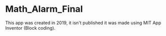 # Math_Alarm_Final
This app was created in 2019, it isn't published it was made using MIT App Inventor (Block coding). 
